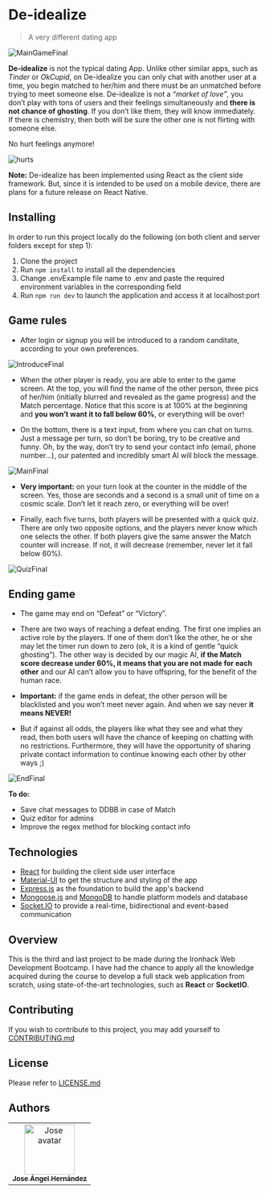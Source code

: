 # De-idealize
> A very different dating app

![MainGameFinal](https://user-images.githubusercontent.com/23436377/80248279-e7ff9500-866f-11ea-8858-a1e5389c733b.png)

**De-idealize** is not the typical dating App. Unlike other similar apps, such as *Tinder* or *OkCupid*, on De-idealize you can only chat  with another user at a time, you begin matched to her/him and there must be an unmatched before trying to meet someone else. De-idealize is not a *“market of love”*, you don’t play with tons of users and their feelings  simultaneously and **there is not chance of ghosting**. If you don’t like them, they will know immediately. If there is chemistry, then both will be sure the other one is not flirting with someone else.

No hurt feelings anymore!

![hurts](https://user-images.githubusercontent.com/23436377/80244169-cb139380-8668-11ea-99a2-4c43015c7811.gif)


**Note:** De-idealize has been implemented using React as the client side framework. But, since it is intended to be used on a mobile device, there are plans for a future release on React Native.

## Installing
In order to run this project locally do the following (on both client and server folders except for step 1):

1. Clone the project
2. Run `npm install` to install all the dependencies
3. Change .envExample file name to .env and paste the required environment variables in the corresponding field 
4. Run `npm run dev` to launch the application and access it at localhost:port

## Game rules

* After login or signup you will be introduced to a random canditate, according to your own preferences.
  
![IntroduceFinal](https://user-images.githubusercontent.com/23436377/80248444-344ad500-8670-11ea-8c8e-f0262c995a82.png)
  
* When the other player is ready, you are able to enter to the game screen. At the top, you will find the name of the other person, three pics of her/him (initially blurred and revealed as the game progress) and the Match percentage. Notice that this score is at 100% at the beginning and **you won’t want it to fall below 60%**, or everything will be over!

* On the bottom, there is a text input, from where you can chat on turns. Just a message per turn, so don’t be boring, try to be creative and funny. Oh, by the way, don’t try to send your contact info (email, phone number…), our patented and incredibly smart AI will block the message.

![MainFinal](https://user-images.githubusercontent.com/23436377/80248521-5e9c9280-8670-11ea-8ba7-e6ebb5d071b5.png)

* **Very important:** on your turn look at the counter in the middle of the screen. Yes, those are seconds and a second is a small unit of time on a cosmic scale. Don’t let it reach zero, or everything will be over!
  
* Finally, each five turns, both players will be presented with a quick quiz. There are only two opposite options, and the players never know which one selects the other. If both players give the same answer the Match counter will increase. If not, it will decrease  (remember, never let it fall below 60%).

![QuizFinal](https://user-images.githubusercontent.com/23436377/80248587-84299c00-8670-11ea-8217-ada43815daab.png)


## Ending game

* The game may end on “Defeat” or “Victory”.
  
* There are two ways of reaching a defeat ending. The first one implies an active role by the players. If one of them don’t like the other, he or she may let the timer run down to zero (ok, it is a kind of gentle “quick ghosting”). The other way is decided by our magic AI, **if the Match score decrease under 60%, it means that you are not made for each other** and our AI can’t allow you to have offspring, for the benefit of the human race.
  
* **Important:** if the game ends in defeat, the other person will be blacklisted and you won’t meet never again. And when we say never **it means NEVER!**
  
* But if against all odds, the players like what they see and what they read, then both users will have the chance of keeping on chatting  with no restrictions. Furthermore, they will have the opportunity of sharing private contact information to continue knowing each other by other ways ;)

![EndFinal](https://user-images.githubusercontent.com/23436377/80248667-b5a26780-8670-11ea-8dc4-a479aa9e5305.png)

**To do:**
* Save chat messages to DDBB in case of Match
* Quiz editor for admins
* Improve the regex method for blocking contact info 

## Technologies
* [React](https://reactjs.org/) for building the client side user interface
* [Material-UI](https://material-ui.com/) to get the structure and styling of the app
* [Express.js](https://expressjs.com/) as the foundation to build the app's backend
* [Mongoose.js](https://mongoosejs.com/) and [MongoDB](https://www.mongodb.com/) to handle platform models and database
* [Socket.IO](https://socket.io/) to provide a real-time, bidirectional and event-based communication

## Overview 
This is the third and last project to be made during the Ironhack Web Development Bootcamp. I have had the chance to apply all the knowledge acquired during the course to develop a full stack web application from scratch, using state-of-the-art technologies, such as **React** or **SocketIO**.

## Contributing
If you wish to contribute to this project, you may add yourself to [CONTRIBUTING.md](https://github.com/joseanher81/de-idealize/blob/master/CONTRIBUTING.md)

## License
Please refer to [LICENSE.md](https://github.com/joseanher81/de-idealize/blob/master/LICENSE.md)

## Authors
<table>
<tr>
<td align="center"><a href="https://github.com/joseanher81"><img src="https://avatars3.githubusercontent.com/u/23436377?s=400&v=4" width="100px;" alt="Jose avatar"/><br/><sub><b>Jose Ángel Hernández</b></sub></a><br/><a href="https://github.com/joseanher81"></a>
</tr>
</table>